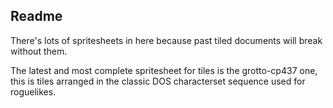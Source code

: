 ## Readme

There's lots of spritesheets in here because past tiled documents will break without them.

The latest and most complete spritesheet for tiles is the grotto-cp437 one, this is tiles arranged in the classic DOS characterset sequence used for roguelikes. 